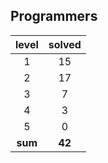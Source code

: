 ## Programmers
|  level  | solved |
| :-----: | :----: |
|1|15|
|2|17|
|3|7|
|4|3|
|5|0|
| **sum** | **42**|

